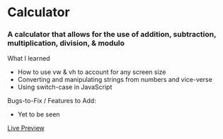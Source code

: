 # Calculator

### A calculator that allows for the use of addition, subtraction, multiplication, division, & modulo

What I learned

* How to use vw & vh to account for any screen size
* Converting and manipulating strings from numbers and vice-verse
* Using switch-case in JavaScript

Bugs-to-Fix / Features to Add:

* Yet to be seen

[Live Preview](https://danielpodgornyy.github.io/calculator/)